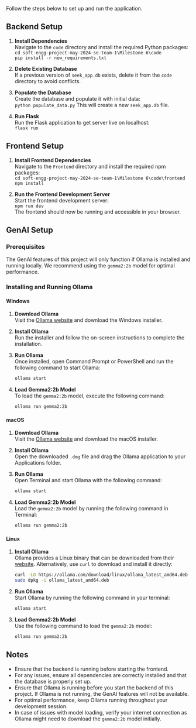 Follow the steps below to set up and run the application.

## Backend Setup

1. **Install Dependencies**  
   Navigate to the `code` directory and install the required Python packages:  
   `cd soft-engg-project-may-2024-se-team-1\Milestone 6\code`  
   `pip install -r new_requirements.txt`

2. **Delete Existing Database**  
   If a previous version of `seek_app.db` exists, delete it from the `code` directory to avoid conflicts.

3. **Populate the Database**  
   Create the database and populate it with initial data:  
   `python populate_data.py`
   This will create a new `seek_app.db` file.

5. **Run Flask**  
   Run the Flask application to get server live on localhost:  
   `flask run`  
   
## Frontend Setup

1. **Install Frontend Dependencies**  
   Navigate to the `Frontend` directory and install the required npm packages:  
   `cd soft-engg-project-may-2024-se-team-1\Milestone 6\code\frontend`  
   `npm install`

2. **Run the Frontend Development Server**  
   Start the frontend development server:  
   `npm run dev`  
   The frontend should now be running and accessible in your browser.

## GenAI Setup

### Prerequisites

The GenAI features of this project will only function if Ollama is installed and running locally. We recommend using the `gemma2:2b` model for optimal performance.

### Installing and Running Ollama

#### Windows

1. **Download Ollama**  
   Visit the [Ollama website](https://ollama.com/download) and download the Windows installer.

2. **Install Ollama**  
   Run the installer and follow the on-screen instructions to complete the installation.

3. **Run Ollama**  
   Once installed, open Command Prompt or PowerShell and run the following command to start Ollama:  
   ```bash
   ollama start
   ```

4. **Load Gemma2:2b Model**  
   To load the `gemma2:2b` model, execute the following command:  
   ```bash
   ollama run gemma2:2b
   ```

#### macOS

1. **Download Ollama**  
   Visit the [Ollama website](https://ollama.com/download) and download the macOS installer.

2. **Install Ollama**  
   Open the downloaded `.dmg` file and drag the Ollama application to your Applications folder.

3. **Run Ollama**  
   Open Terminal and start Ollama with the following command:  
   ```bash
   ollama start
   ```

4. **Load Gemma2:2b Model**  
   Load the `gemma2:2b` model by running the following command in Terminal:  
   ```bash
   ollama run gemma2:2b
   ```

#### Linux

1. **Install Ollama**  
   Ollama provides a Linux binary that can be downloaded from their [website](https://ollama.com/download). Alternatively, use `curl` to download and install it directly:  
   ```bash
   curl -LO https://ollama.com/download/linux/ollama_latest_amd64.deb
   sudo dpkg -i ollama_latest_amd64.deb
   ```

2. **Run Ollama**  
   Start Ollama by running the following command in your terminal:  
   ```bash
   ollama start
   ```

3. **Load Gemma2:2b Model**  
   Use the following command to load the `gemma2:2b` model:  
   ```bash
   ollama run gemma2:2b
   ```




## Notes

- Ensure that the backend is running before starting the frontend.
- For any issues, ensure all dependencies are correctly installed and that the database is properly set up.
- Ensure that Ollama is running before you start the backend of this project. If Ollama is not running, the GenAI features will not be available.
- For optimal performance, keep Ollama running throughout your development session.
- In case of issues with model loading, verify your internet connection as Ollama might need to download the `gemma2:2b` model initially.
